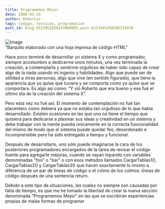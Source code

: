 ```yaml
---
title: Programemos Mejor
date: 2008-03-24
author: Robertux
tags: codigo, tecnicas, programacion
post_id: blog-3515952828243908885.post-6113201256585132819
---
```


![image](https://bp2.blogger.com/_jH77WNrMVRA/R-hkl_a906I/AAAAAAAAAws/ce-WYz73qGY/s320/156713983_c264885895_o.jpg)    
"Barquito elaborado con una
hoja impresa de código HTML"

Hace poco terminé de desarrollar un sistema X y como programador, siempre acostumbro a dedicarme unos minutos, una vez terminada la creación, a contemplarla y sentirme orgulloso de haber sido capaz de crear algo de la nada usando mi ingenio y habilidades. Algo que puede ser de utilidad a otras personas, algo que vive (en sentido figurado), que tiene la apariencia que yo quise que tuviera y se comporta como yo quise que se comportara. Es algo así como: "Y vió Roberto que era bueno y ese fué el último día de la creación del sistema X".

Pero esta vez no fué así. El momento de contemplación no fué tan placentero como debiera ya que no estaba tan orgulloso de lo que había desarrollado. Existen ocasiones en las que uno no tiene el tiempo que quisiera para dedicarse a plasmar sus ideas y creatividad en un sistema y debe trabajar con la mente puesta únicamente en la correcta funcionalidad del mismo de modo que el sistema puede quedar feo, desordenado e incomprensible pero ha sido entregado a tiempo y funcional.

Después de desarrollarlo, uno sólo puede imaginarse la cara de los posteriores programadores encargados de la tarea de revisar el código fuente para agregarle mejoras, cuando se vayan topando con variables denominadas "foo" o "bar" o con esos métodos llamados CargarTablas1(), CargarTablas2() y CargarTablas3() que hacen exactamente lo mismo a diferencia de un par de líneas de código o el colmo de los colmos: líneas de código después de una sentencia return.

Debido a este tipo de situaciones, las cuales no siempre son causadas por falta de tiempo, es que me he tomado la libertad de crear la nueva sección denominada "Programemos Mejor" en las que se escribirán experiencias propias de malas formas de programar